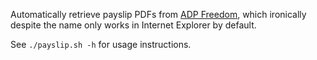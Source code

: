 Automatically retrieve payslip PDFs from [ADP Freedom](https://myfreedom.adp.com), which ironically despite the name only works in Internet Explorer by default.

See `./payslip.sh -h` for usage instructions.
